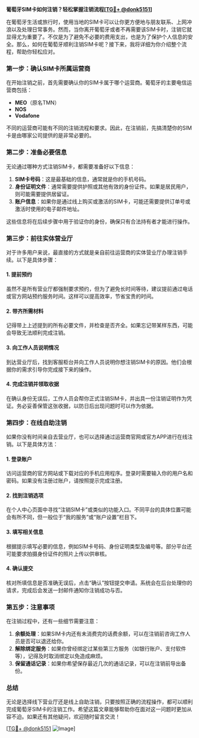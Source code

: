 **葡萄牙SIM卡如何注销？轻松掌握注销流程[[TG💪+ @donk5151](https://t.me/s/donk5151)]**

在葡萄牙生活或旅行时，使用当地的SIM卡可以让你更方便地与朋友联系、上网冲浪以及处理日常事务。然而，当你离开葡萄牙或者不再需要该SIM卡时，注销它就显得尤为重要了。不仅是为了避免不必要的费用支出，也是为了保护个人信息的安全。那么，如何在葡萄牙顺利注销SIM卡呢？接下来，我将详细为你介绍整个流程，帮助你轻松应对。

### **第一步：确认SIM卡所属运营商**
在开始注销之前，首先需要确认你的SIM卡属于哪个运营商。葡萄牙的主要电信运营商包括：

- **MEO**（原名TMN）
- **NOS**
- **Vodafone**

不同的运营商可能有不同的注销流程和要求。因此，在注销前，先搞清楚你的SIM卡是由哪家公司提供的是非常必要的。

### **第二步：准备必要信息**
无论通过哪种方式注销SIM卡，都需要准备好以下信息：

1. **SIM卡号码**：这是最基础的信息，通常就是你的手机号码。
2. **身份证明文件**：通常需要提供护照或其他有效的身份证件。如果是居民用户，则可能需要提供居留证。
3. **账户信息**：如果你是通过线上购买或激活的SIM卡，可能还需要提供订单号或激活时使用的电子邮件地址。

这些信息将在后续步骤中用于验证你的身份，确保只有合法持有者才能进行操作。

### **第三步：前往实体营业厅**
对于许多用户来说，最直接的方式就是亲自前往运营商的实体营业厅办理注销手续。以下是具体步骤：

#### **1. 提前预约**
虽然不是所有营业厅都强制要求预约，但为了避免长时间等待，建议提前通过电话或官方网站预约服务时间。这样可以提高效率，节省宝贵的时间。

#### **2. 带齐所需材料**
记得带上上述提到的所有必要文件，并检查是否齐全。如果忘记带某样东西，可能会导致无法顺利完成注销。

#### **3. 向工作人员说明情况**
到达营业厅后，找到客服柜台并向工作人员说明你想注销SIM卡的原因。他们会根据你的需求引导你完成接下来的操作。

#### **4. 完成注销并领取收据**
在确认身份无误后，工作人员会帮你正式注销SIM卡，并出具一份注销证明作为凭证。务必妥善保管这张收据，以防日后出现问题时可以作为依据。

### **第四步：在线自助注销**
如果你没有时间亲自去营业厅，也可以选择通过运营商官网或官方APP进行在线注销。以下是具体方法：

#### **1. 登录账户**
访问运营商的官方网站或下载对应的手机应用程序。登录时需要输入你的用户名和密码。如果没有注册过账户，请按照提示完成注册。

#### **2. 找到注销选项**
在个人中心页面中寻找“注销SIM卡”或类似的功能入口。不同平台的具体位置可能会有所不同，但一般位于“我的服务”或“账户设置”栏目下。

#### **3. 填写相关信息**
根据提示填写必要的信息，例如SIM卡号码、身份证明类型及编号等。部分平台还可能要求拍摄身份证件的照片上传以供审核。

#### **4. 确认提交**
核对所填信息是否准确无误后，点击“确认”按钮提交申请。系统会在后台处理你的请求，完成后会发送一封邮件通知你注销成功与否。

### **第五步：注意事项**
在注销过程中，还有一些细节需要注意：

1. **余额处理**：如果SIM卡内还有未消费完的话费余额，可以在注销前咨询工作人员是否可以退还给你。
2. **解除绑定服务**：如果你曾经绑定过某些第三方服务（如银行账户、支付软件等），记得及时取消绑定以免造成麻烦。
3. **保留通话记录**：如果你希望保存最近几次的通话记录，可以在注销前导出备份。

### **总结**
无论是选择线下营业厅还是线上自助注销，只要按照正确的流程操作，都可以顺利完成葡萄牙SIM卡的注销工作。希望这篇文章能够帮助你在面对这一问题时更加从容不迫。如果还有其他疑问，欢迎随时留言交流！

[[TG💪+ @donk5151](https://t.me/s/donk5151) ![Image](https://i.postimg.cc/rwNCRYN7/Snipaste-2025-04-30-17-27-05.png)]